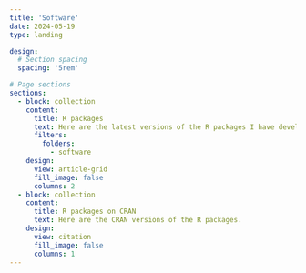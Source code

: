 ```yaml
---
title: 'Software'
date: 2024-05-19
type: landing

design:
  # Section spacing
  spacing: '5rem'

# Page sections
sections:
  - block: collection
    content:
      title: R packages
      text: Here are the latest versions of the R packages I have developed.
      filters:
        folders:
          - software
    design:
      view: article-grid
      fill_image: false
      columns: 2
  - block: collection
    content:
      title: R packages on CRAN
      text: Here are the CRAN versions of the R packages.
    design:
      view: citation
      fill_image: false
      columns: 1
---
```

